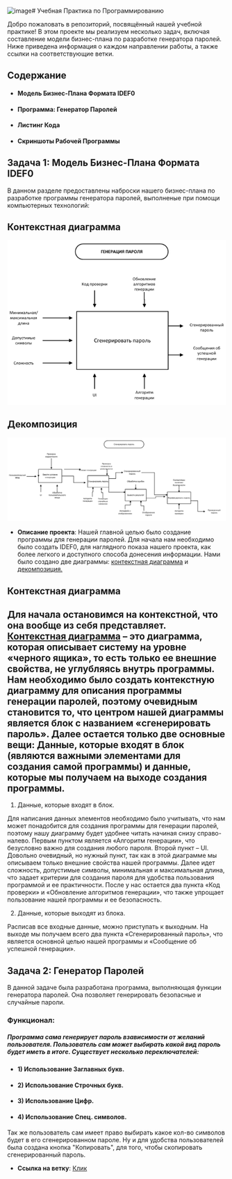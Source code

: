 ![image](https://github.com/user-attachments/assets/7907ac4e-ce38-4d58-a2c9-3d233e7991db)# Учебная Практика по Программированию

Добро пожаловать в репозиторий, посвящённый нашей учебной практике! В этом проекте мы реализуем несколько задач, включая составление модели бизнес-плана по разработке генератора паролей. Ниже приведена информация о каждом направлении работы, а также ссылки на соответствующие ветки.

## Содержание

- #### Модель Бизнес-Плана Формата IDEF0
- #### Программа: Генератор Паролей
- #### Листинг Кода
- #### Скриншоты Рабочей Программы

## Задача 1: Модель Бизнес-Плана Формата IDEF0

В данном разделе предоставлены наброски нашего бизнес-плана по разработке программы генератора паролей, выполненые при помощи компьютерных технологий:

## Контекстная диаграмма
![Контекстная диаграмма](https://github.com/IvanVolkogonov/iwan_/blob/main/Screenshot_639.png)

## Декомпозиция
![Декомпозиция](https://github.com/IvanVolkogonov/iwan_/blob/main/Screenshot_637.png)





- **Описание проекта**: 
Нашей главной целью было создание программы для генерации паролей. Для начала нам необходимо было создать IDEF0, для наглядного показа нашего проекта, как более легкого и доступного способа донесения информации. 
Нами было создано две диаграммы: [контекстная диаграмма](https://github.com/IvanVolkogonov/y4ebnaya_pr/blob/main/Screenshot_639.png) и [декомпозиция.](https://github.com/IvanVolkogonov/y4ebnaya_pr/blob/main/Screenshot_637.png)

## Контекстная диаграмма

Для начала остановимся на контекстной, что она вообще из себя представляет. [Контекстная диаграмма](https://github.com/IvanVolkogonov/y4ebnaya_pr/blob/main/Screenshot_639.png) – это диаграмма, которая описывает систему на уровне «черного ящика», то есть только ее внешние свойства, не углубляясь внутрь программы. Нам необходимо было создать контекстную диаграмму для описания программы генерации паролей, поэтому очевидным становится то, что центром нашей диаграммы является блок с названием «сгенерировать пароль». Далее остается только две основные вещи:
Данные, которые входят в блок (являются важными элементами для создания самой программы) и данные, которые мы получаем на выходе создания программы.
---
1. Данные, которые входят в блок.

Для написания данных элементов необходимо было учитывать, что нам может понадобится для создания программы для генерации паролей, поэтому нашу диаграмму будет удобнее читать начиная снизу справо-налево. Первым пунктом является «Алгоритм генерации», что безусловно важно для создания любого пароля. Второй пункт – UI. Довольно очевидный, но нужный пункт, так как в этой диаграмме мы описываем только внешние свойства нашей программы. Далее идет сложность, допустимые символы, минимальная и максимальная длина, что задает критерии для создания пароля для удобства пользования программой и ее практичности. После у нас остается два пункта «Код проверки» и «Обновление алгоритмов генерации», что также упрощает пользование нашей программы и ее безопасность. 

2. Данные, которые выходят из блока.

Расписав все входные данные, можно приступать к выходным. На выходе мы получаем всего два пункта «Сгенерированный пароль», что является основной целью нашей программы и «Сообщение об успешной генерации».


## Задача 2: Генератор Паролей

В данной задаче была разработана программа, выполняющая функции генератора паролей. Она позволяет генерировать безопасные и случайные пароли.

### Функционал: 
##### Программа сама генерирует пароль взависимости от желаний пользователя. Пользователь сам может выбирать какой вид пароль будет иметь в итоге. Существует несколько переключателей:
- #### 1) Использование Заглавных букв.
- #### 2) Использование Строчных букв.
- #### 3) Использование Цифр.
- #### 4) Использование Спец. символов.

Так же пользователь сам имеет право выбирать какое кол-во символов будет в его сгенерированном пароле.
Ну и для удобства пользователей была создана кнопка "Копировать", для того, чтобы скопировать сгенерированный пароль.

- **Ссылка на ветку**: [Клик](https://github.com/IvanVolkogonov/y4ebnaya_pr/blob/WorkProgrammPhoto/Screenshot_635.png)


